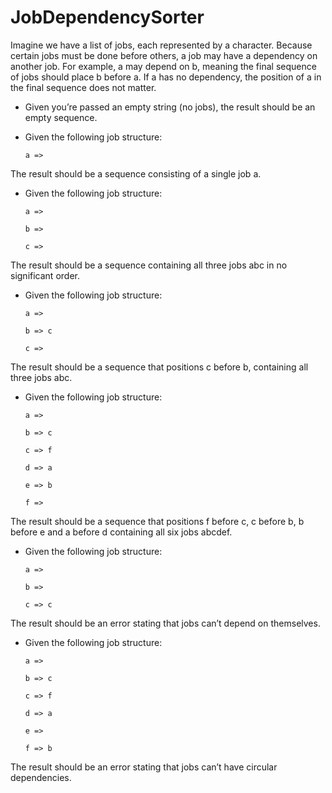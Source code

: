 # JobDependencySorter
Imagine we have a list of jobs, each represented by a character. Because certain jobs must be done before others, a job may have a dependency on another job. For example, a may depend on b, meaning the final sequence of jobs should place b before a. If a has no dependency, the position of a in the final sequence does not matter.

* Given you’re passed an empty string (no jobs), the result should be an empty sequence.
* Given the following job structure:

  `a => `
  
The result should be a sequence consisting of a single job a.

* Given the following job structure:

  `a => `
  
  `b => `
  
  `c => `
  
The result should be a sequence containing all three jobs abc in no significant order.

* Given the following job structure:

  `a => `
  
  `b => c`
  
  `c => `
  
The result should be a sequence that positions c before b, containing all three jobs abc.

* Given the following job structure:

  `a => `
  
  `b => c`
  
  `c => f`
  
  `d => a`
  
  `e => b`
  
  `f => `
  
The result should be a sequence that positions f before c, c before b, b before e and a before d containing all six jobs abcdef.
* Given the following job structure:

  `a => `
  
  `b => `
  
  `c => c`
  
The result should be an error stating that jobs can’t depend on themselves.

* Given the following job structure:

  `a => `

  `b => c` 

  `c => f` 

  `d => a` 

  `e => `

  `f => b`

The result should be an error stating that jobs can’t have circular dependencies.
